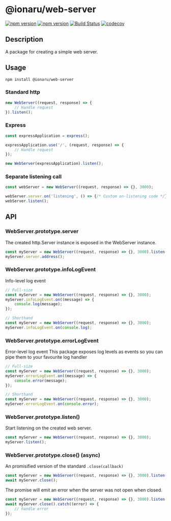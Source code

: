 # @ionaru/web-server

[![npm version](https://img.shields.io/npm/v/@ionaru/web-server.svg?style=for-the-badge)](https://www.npmjs.com/package/@ionaru/web-server)
[![npm version](https://img.shields.io/npm/v/@ionaru/web-server/next.svg?style=for-the-badge)](https://www.npmjs.com/package/@ionaru/web-server/v/next)
[![Build Status](https://img.shields.io/travis/Ionaru/web-server/master.svg?style=for-the-badge)](https://travis-ci.org/Ionaru/web-server)
[![codecov](https://img.shields.io/codecov/c/github/Ionaru/web-server/master.svg?style=for-the-badge)](https://codecov.io/gh/Ionaru/web-server)

## Description
A package for creating a simple web server.

## Usage
```
npm install @ionaru/web-server
```

### Standard http
```js
new WebServer((request, response) => {
    // Handle request
}).listen();
```

### Express
```js
const expressApplication = express();

expressApplication.use('/', (request, response) => {
    // Handle request
});

new WebServer(expressApplication).listen();
```

### Separate listening call
```js
const webServer = new WebServer((request, response) => {}, 3000);

webServer.server.on('listening', () => {/* Custom on-listening code */});
webServer.listen();
```

## API
### WebServer.prototype.server
The created http.Server instance is exposed in the WebServer instance.
```typescript
const myServer = new WebServer((request, response) => {}, 3000).listen();
myServer.server.address();
```

### WebServer.prototype.infoLogEvent
Info-level log event
```js
// Full-size
const myServer = new WebServer((request, response) => {}, 3000);
myServer.infoLogEvent.on((message) => {
    console.log(message);
});

// Shorthand
const myServer = new WebServer((request, response) => {}, 3000);
myServer.infoLogEvent.on(console.log);
```

### WebServer.prototype.errorLogEvent
Error-level log event
This package exposes log levels as events so you can pipe them to your favourite log handler
```js
// Full-size
const myServer = new WebServer((request, response) => {}, 3000);
myServer.errorLogEvent.on((message) => {
    console.error(message);
});

// Shorthand
const myServer = new WebServer((request, response) => {}, 3000);
myServer.errorLogEvent.on(console.error);
```

### WebServer.prototype.listen()
Start listening on the created web server.
```js
const myServer = new WebServer((request, response) => {}, 3000);
myServer.listen();
```

### WebServer.prototype.close() (async)
An promisified version of the standard `.close(callback)`
```js
const myServer = new WebServer((request, response) => {}, 3000).listen();
await myServer.close();
```

The promise will emit an error when the server was not open when closed.
```js
const myServer = new WebServer((request, response) => {}, 3000).listen();
await myServer.close().catch((error) => {
    // handle error
});
```

